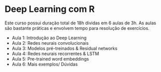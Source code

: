 # Deep Learning com R

Este curso possui duração total de 18h dividas em 6 aulas de 3h. As aulas são
bastante práticas e envolvem tempo para resolução de exercícios.

- Aula 1: Introdução ao Deep Learning
- Aula 2: Redes neurais convolucionais
- Aula 3: Modelos pré-treinados & Residual networks
- Aula 4: Redes neurais recorrentes & LSTM
- Aula 5: Pre-trained word embeddings
- Aula 6: Mais exemplos/ Dúvidas



